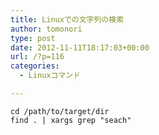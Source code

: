 ```yaml
---
title: Linuxでの文字列の検索
author: tomonori
type: post
date: 2012-11-11T18:17:03+00:00
url: /?p=116
categories:
  - Linuxコマンド

---
```

```:bash
cd /path/to/target/dir
find . | xargs grep "seach"
```
